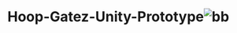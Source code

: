 # Hoop-Gatez-Unity-Prototype![bb](https://user-images.githubusercontent.com/108053364/188985746-4ff954a6-4ff6-44f6-b284-e7b86d483dc5.gif)
